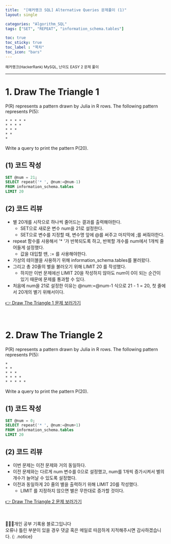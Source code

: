 ```yaml
---
title:  "[해커랭크 SQL] Alternative Queries 문제풀이 (1)"
layout: single

categories: "Algorithm_SQL"
tags: ["SET", "REPEAT", "information_schema.tables"]

toc: true
toc_sticky: true
toc_label : "목차"
toc_icon: "bars"
---
```


<small>해커랭크(HackerRank) MySQL, 난이도 EASY 2 문제 풀이</small>

***

# 1. Draw The Triangle 1
P(R) represents a pattern drawn by Julia in R rows. The following pattern represents P(5):

```
* * * * * 
* * * * 
* * * 
* * 
*
```

Write a query to print the pattern P(20).

## (1) 코드 작성
```sql
SET @num = 21;
SELECT repeat('* ', @num:=@num-1)
FROM information_schema.tables
LIMIT 20
```

## (2) 코드 리뷰
- 별 20개를 시작으로 하나씩 줄어드는 결과를 출력해야한다.
  - SET으로 새로운 변수 num을 21로 설정한다.
  - SET으로 변수를 지정할 때, 변수명 앞에 @를 써주고 마지막에 ;를 써줘야한다.
- repeat 함수를 사용해서 '* '가 반복되도록 하고, 반복할 개수를 num에서 1개씩 줄어들게 설정했다.
  - 값을 대입할 땐, := 를 사용해야한다.
- 가상의 테이블을 사용하기 위해 information_schema.tables를 불러왔다.
- 그리고 총 20줄의 별을 불러오기 위해 LIMIT 20 를 작성했다.
  - 하지만 이번 문제에선 LIMIT 20을 작성하지 않아도 num이 0이 되는 순간이 있기 때문에 문제를 통과할 수 있다.
- 처음에 num을 21로 설정한 이유는 @num:=@num-1 식으로 21 - 1 = 20, 첫 줄에서 20개의 별기 위해서이다.


[👉 Draw The Triangle 1 문제 보러가기](https://www.hackerrank.com/challenges/draw-the-triangle-1/problem?isFullScreen=true)

<br>

# 2. Draw The Triangle 2
P(R) represents a pattern drawn by Julia in R rows. The following pattern represents P(5):

```
* 
* * 
* * * 
* * * * 
* * * * *
```

Write a query to print the pattern P(20).

## (1) 코드 작성
```sql
SET @num = 0;
SELECT repeat('* ', @num:=@num+1)
FROM information_schema.tables
LIMIT 20
```

## (2) 코드 리뷰
- 이번 문제는 이전 문제와 거의 동일하다.
- 이전 문제와는 다르게 num 변수를 0으로 설정했고, num를 1개씩 증가시켜서 별의 개수가 늘어날 수 있도록 설정했다.
- 이전과 동일하게 20 줄의 별을 출력하기 위해 LIMIT 20를 작성했다.
  - LIMIT 를 지정하지 않으면 별은 무한대로 증가할 것이다.

[👉 Draw The Triangle 2 문제 보러가기](https://www.hackerrank.com/challenges/draw-the-triangle-2/problem?isFullScreen=true)

<br>

👩🏻‍💻개인 공부 기록용 블로그입니다
<br>오류나 틀린 부분이 있을 경우 댓글 혹은 메일로 따끔하게 지적해주시면 감사하겠습니다.
{: .notice}